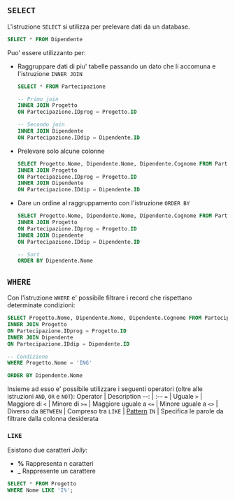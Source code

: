 ## `SELECT`
L'istruzione `SELECT` si utilizza per prelevare dati da un database.
```sql
SELECT * FROM Dipendente
```

Puo' essere utilizzanto per:
- Raggruppare dati di piu' tabelle passando un dato che li accomuna e l'istruzione `INNER JOIN`
    ```sql
    SELECT * FROM Partecipazione

    -- Primo join
    INNER JOIN Progetto
    ON Partecipazione.IDprog = Progetto.ID

    -- Secondo join
    INNER JOIN Dipendente
    ON Partecipazione.IDdip = Dipendente.ID
    ```

- Prelevare solo alcune colonne
    ```sql
    SELECT Progetto.Nome, Dipendente.Nome, Dipendente.Cognome FROM Partecipazione
    INNER JOIN Progetto
    ON Partecipazione.IDprog = Progetto.ID
    INNER JOIN Dipendente
    ON Partecipazione.IDdip = Dipendente.ID
    ```

- Dare un ordine al raggruppamento con l'istruzione `ORDER BY`
    ```sql
    SELECT Progetto.Nome, Dipendente.Nome, Dipendente.Cognome FROM Partecipazione
    INNER JOIN Progetto
    ON Partecipazione.IDprog = Progetto.ID
    INNER JOIN Dipendente
    ON Partecipazione.IDdip = Dipendente.ID

    -- Sort
    ORDER BY Dipendente.Nome
    ```

## `WHERE`
Con l'istruzione `WHERE` e' possibile filtrare i record che rispettano determinate condizioni:
```sql
SELECT Progetto.Nome, Dipendente.Nome, Dipendente.Cognome FROM Partecipazione
INNER JOIN Progetto
ON Partecipazione.IDprog = Progetto.ID
INNER JOIN Dipendente
ON Partecipazione.IDdip = Dipendente.ID

-- Condizione
WHERE Progetto.Nome = 'ING'

ORDER BY Dipendente.Nome
```

Insieme ad esso e' possibile utilizzare i seguenti operatori (oltre alle istruzioni `AND`, `OR` e `NOT`):
Operator | Description
--: | :--
`=` | Uguale
`>` | Maggiore di
`<` | Minore di
`>=` | Maggiore uguale a
`<=` | Minore uguale a
`<>` | Diverso da
`BETWEEN` | Compreso tra
`LIKE` | [Pattern](#like)
`IN` | Specifica le parole da filtrare dalla colonna desiderata

### `LIKE`
Esistono due caratteri *Jolly*:
- **%** Rappresenta n caratteri
- **_** Rappresente un carattere

```sql
SELECT * FROM Progetto
WHERE Nome LIKE 'I%';
```